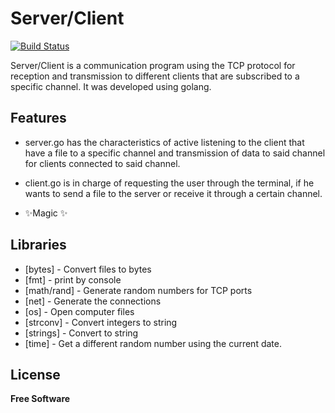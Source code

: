 # Server/Client

[![Build Status](https://travis-ci.org/joemccann/dillinger.svg?branch=master)](https://travis-ci.org/joemccann/dillinger)

Server/Client is a communication program using the TCP protocol for reception and transmission to different clients that are subscribed to a specific channel. It was developed using golang.

## Features


- server.go has the characteristics of active listening to the client that have a file to a specific channel and transmission of data to said channel for clients connected to said channel.

- client.go is in charge of requesting the user through the terminal, if he wants to send a file to the server or receive it through a certain channel.
- ✨Magic ✨

## Libraries

- [bytes] - Convert files to bytes
- [fmt]   - print by console
- [math/rand] - Generate random numbers for TCP ports
- [net]  - Generate the connections
- [os] -  Open computer files
- [strconv] - Convert integers to string
- [strings] - Convert to string
- [time] - Get a different random number using the current date.



## License
**Free Software**
